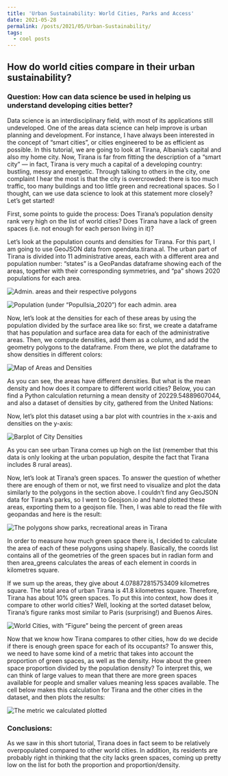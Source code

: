 ```yaml
---
title: 'Urban Sustainability: World Cities, Parks and Access'
date: 2021-05-28
permalink: /posts/2021/05/Urban-Sustainability/
tags:
  - cool posts
---
```


How do world cities compare in their urban sustainability?
-----

### Question: How can data science be used in helping us understand developing cities better?

Data science is an interdisciplinary field, with most of its applications still undeveloped. One of the areas data science can help improve is urban planning and development. For instance, I have always been interested in the concept of “smart cities”, or cities engineered to be as efficient as possible. In this tutorial, we are going to look at Tirana, Albania’s capital and also my home city. Now, Tirana is far from fitting the description of a “smart city” — in fact, Tirana is very much a capital of a developing country: bustling, messy and energetic.
Through talking to others in the city, one complaint I hear the most is that the city is overcrowded: there is too much traffic, too many buildings and too little green and recreational spaces. So I thought, can we use data science to look at this statement more closely? Let’s get started!

First, some points to guide the process: Does Tirana’s population density rank very high on the list of world cities? Does Tirana have a lack of green spaces (i.e. not enough for each person living in it)?

Let’s look at the population counts and densities for Tirana. For this part, I am going to use GeoJSON data from opendata.tirana.al. The urban part of Tirana is divided into 11 administrative areas, each with a different area and population number: “states” is a GeoPandas dataframe showing each of the areas, together with their corresponding symmetries, and “pa” shows 2020 populations for each area.

![Admin. areas and their respective polygons](/images/table1.png)


![Population (under “Popullsia_2020”) for each admin. area](/images/table2.png)

Now, let’s look at the densities for each of these areas by using the population divided by the surface area like so: first, we create a dataframe that has population and surface area data for each of the administrative areas. Then, we compute densities, add them as a column, and add the geometry polygons to the dataframe. From there, we plot the dataframe to show densities in different colors:

![Map of Areas and Densities](/images/tiranamap.png)

As you can see, the areas have different densities. But what is the mean density and how does it compare to different world cities? Below, you can find a Python calculation returning a mean density of 20229.54889607044, and also a dataset of densities by city, gathered from the United Nations:

Now, let’s plot this dataset using a bar plot with countries in the x-axis and densities on the y-axis:

![Barplot of City Densities](/images/bartirana.png)

As you can see urban Tirana comes up high on the list (remember that this data is only looking at the urban population, despite the fact that Tirana includes 8 rural areas).

Now, let’s look at Tirana’s green spaces. To answer the question of whether there are enough of them or not, we first need to visualize and plot the data similarly to the polygons in the section above. I couldn’t find any GeoJSON data for Tirana’s parks, so I went to Geojson.io and hand plotted these areas, exporting them to a geojson file. Then, I was able to read the file with geopandas and here is the result:


![The polygons show parks, recreational areas in Tirana](/images/parkstirana.png)


In order to measure how much green space there is, I decided to calculate the area of each of these polygons using shapely. Basically, the coords list contains all of the geometries of the green spaces but in radian form and then area_greens calculates the areas of each element in coords in kilometres square.

If we sum up the areas, they give about 4.078872815753409 kilometres square. The total area of urban Tirana is 41.8 kilometres square. Therefore, Tirana has about 10% green spaces. To put this into context, how does it compare to other world cities? Well, looking at the sorted dataset below, Tirana’s figure ranks most similar to Paris (surprising!) and Buenos Aires.


![World Cities, with “Figure” being the percent of green areas](/images/table3.png)


Now that we know how Tirana compares to other cities, how do we decide if there is enough green space for each of its occupants? To answer this, we need to have some kind of a metric that takes into account the proportion of green spaces, as well as the density. How about the green space proportion divided by the population density? To interpret this, we can think of large values to mean that there are more green spaces available for people and smaller values meaning less spaces available. The cell below makes this calculation for Tirana and the other cities in the dataset, and then plots the results:


![The metric we calculated plotted](/images/bartirana2.png)


### Conclusions:
As we saw in this short tutorial, Tirana does in fact seem to be relatively overpopulated compared to other world cities. In addition, its residents are probably right in thinking that the city lacks green spaces, coming up pretty low on the list for both the proportion and proportion/density.